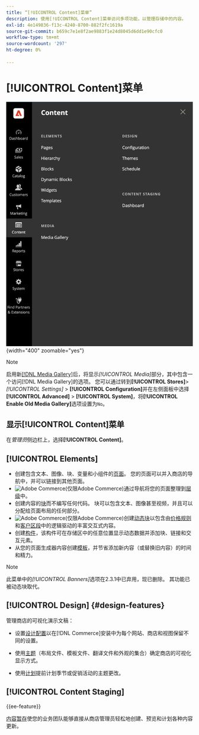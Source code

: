 ```yaml
---
title: “[!UICONTROL Content]菜单”
description: 使用[!UICONTROL Content]菜单访问多项功能，以管理存储中的内容。
exl-id: 4e149836-f13c-4240-8700-882f2fc1619a
source-git-commit: b659c7e1e8f2ae9883f1e24d8045d6dd1e90cfc0
workflow-type: tm+mt
source-wordcount: '297'
ht-degree: 0%

---
```


# [!UICONTROL Content]菜单

![管理员中显示的[!UICONTROL Content]菜单](./assets/admin-menu-content.png){width="400" zoomable="yes"}

>[!NOTE]
>
>启用新[[!DNL Media Gallery]](media-gallery.md)后，将显示&#x200B;_[!UICONTROL Media]_&#x200B;部分，其中包含一个访问[!DNL Media Gallery]的选项。 您可以通过转到&#x200B;**[!UICONTROL Stores]**>_[!UICONTROL Settings]_ > **[!UICONTROL Configuration]**&#x200B;并在左侧面板中选择&#x200B;**[!UICONTROL Advanced]** > **[!UICONTROL System]**，将&#x200B;**[!UICONTROL Enable Old Media Gallery]**&#x200B;选项设置为`No`。

## 显示[!UICONTROL Content]菜单

在&#x200B;_管理员_&#x200B;侧边栏上，选择&#x200B;**[!UICONTROL Content]**。

## [!UICONTROL Elements]

- 创建包含文本、图像、块、变量和小组件的[页面](pages.md)。 您的页面可以并入商店的导航中，并可以链接到其他页面。
- ![Adobe Commerce](../assets/adobe-logo.svg)(仅限Adobe Commerce)通过导航将您的页面整理到[层级](page-hierarchy.md)中。
- 创建内容的[块](blocks.md)而不编写任何代码。 块可以包含文本、图像甚至视频，并且可以分配给页面布局的任何部分。
- ![Adobe Commerce](../assets/adobe-logo.svg)(仅限Adobe Commerce)创建[动态块](dynamic-blocks.md)以包含由[价格规则](../merchandising-promotions/introduction.md#promotions)和[客户区段](../customers/customer-segments.md)中的逻辑驱动的丰富交互式内容。
- 创建[构件](widgets.md)，该构件可在存储区中的任意位置显示动态数据并添加块、链接和交互元素。
- 从您的页面生成器内容创建[模板](../page-builder/templates.md)，并节省添加新内容（或替换旧内容）的时间和精力。

>[!NOTE]
>
>此菜单中的&#x200B;_[!UICONTROL Banners]_&#x200B;选项在2.3.1中已弃用，现已删除。 其功能已被动态块取代。

## [!UICONTROL Design] {#design-features}

管理商店的可视化演示文稿：

- 设置[设计配置](configuration.md)以在[!DNL Commerce]安装中为每个网站、商店和视图保留不同的设置。

- 使用[主题](themes.md)（布局文件、模板文件、翻译文件和外观的集合）确定商店的可视化显示方式。

- 使用[计划](schedule.md)提前计划季节或促销活动的主题更改。

## [!UICONTROL Content Staging]

{{ee-feature}}

[内容暂存](content-staging.md)使您的业务团队能够直接从商店管理员轻松地创建、预览和计划各种内容更新。
